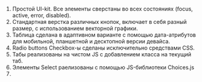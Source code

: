 1. Простой UI-kit. Все элементы сверстаны во всех состояниях (focus, active, error, disabled).
2. Стандартная верстка различных кнопок, включает в себя разный размер, с использованием векторной графики.
3. Таблица сделана в адаптивном варианте с помощью дата-атрибутов для мобильной, планшетной и десктопной версии девайса.
4. Radio buttons Checkbox-ы сделаны исключительно средствами CSS.
5. Табы реализованы на чистом JS с добавлением класса на текущий таб.
6. Элементы Select раелизованы с помощью JS-библиотеки Choices.js
7. 

